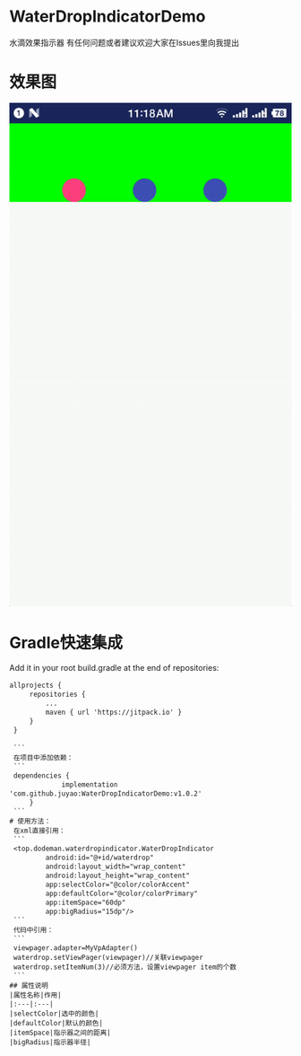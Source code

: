 # WaterDropIndicatorDemo
水滴效果指示器
有任何问题或者建议欢迎大家在Issues里向我提出
# 效果图
![效果预览](https://github.com/juyao/WaterDropIndicatorDemo/blob/master/gif/ezgif-4-882802b2e1.gif)
# Gradle快速集成
   Add it in your root build.gradle at the end of repositories:
   ```
   allprojects {
   		repositories {
   			...
   			maven { url 'https://jitpack.io' }
   		}
   	}

   	```
   	在项目中添加依赖：
   	```
   	dependencies {
    	        implementation 'com.github.juyao:WaterDropIndicatorDemo:v1.0.2'
    	}
    ```
# 使用方法：
    在xml直接引用：
    ```
    <top.dodeman.waterdropindicator.WaterDropIndicator
            android:id="@+id/waterdrop"
            android:layout_width="wrap_content"
            android:layout_height="wrap_content"
            app:selectColor="@color/colorAccent"
            app:defaultColor="@color/colorPrimary"
            app:itemSpace="60dp"
            app:bigRadius="15dp"/>
    ```
    代码中引用：
    ```
    viewpager.adapter=MyVpAdapter()
    waterdrop.setViewPager(viewpager)//关联viewpager
    waterdrop.setItemNum(3)//必须方法，设置viewpager item的个数
    ```
## 属性说明
|属性名称|作用|
|:---|:---|
|selectColor|选中的颜色|
|defaultColor|默认的颜色|
|itemSpace|指示器之间的距离|
|bigRadius|指示器半径|

